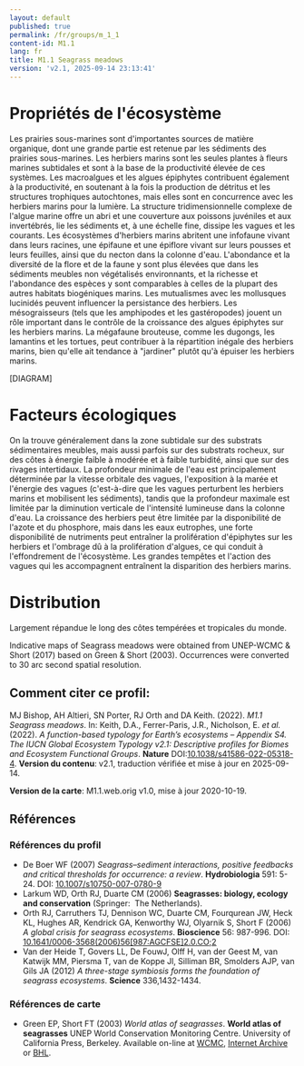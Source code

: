 ```yaml
---
layout: default
published: true
permalink: /fr/groups/m_1_1
content-id: M1.1
lang: fr
title: M1.1 Seagrass meadows
version: 'v2.1, 2025-09-14 23:13:41'
---
```




# Propriétés de l'écosystème
 
Les prairies sous-marines sont d\'importantes sources de matière
organique, dont une grande partie est retenue par les sédiments des
prairies sous-marines. Les herbiers marins sont les seules plantes à
fleurs marines subtidales et sont à la base de la productivité élevée de
ces systèmes. Les macroalgues et les algues épiphytes contribuent
également à la productivité, en soutenant à la fois la production de
détritus et les structures trophiques autochtones, mais elles sont en
concurrence avec les herbiers marins pour la lumière. La structure
tridimensionnelle complexe de l\'algue marine offre un abri et une
couverture aux poissons juvéniles et aux invertébrés, lie les sédiments
et, à une échelle fine, dissipe les vagues et les courants. Les
écosystèmes d\'herbiers marins abritent une infofaune vivant dans leurs
racines, une épifaune et une épiflore vivant sur leurs pousses et leurs
feuilles, ainsi que du necton dans la colonne d\'eau. L\'abondance et la
diversité de la flore et de la faune y sont plus élevées que dans les
sédiments meubles non végétalisés environnants, et la richesse et
l\'abondance des espèces y sont comparables à celles de la plupart des
autres habitats biogéniques marins. Les mutualismes avec les mollusques
lucinidés peuvent influencer la persistance des herbiers. Les
mésograisseurs (tels que les amphipodes et les gastéropodes) jouent un
rôle important dans le contrôle de la croissance des algues épiphytes
sur les herbiers marins. La mégafaune brouteuse, comme les dugongs, les
lamantins et les tortues, peut contribuer à la répartition inégale des
herbiers marins, bien qu\'elle ait tendance à \"jardiner\" plutôt qu\'à
épuiser les herbiers marins.

[DIAGRAM]

# Facteurs écologiques
 
On la trouve généralement dans la zone subtidale sur des substrats
sédimentaires meubles, mais aussi parfois sur des substrats rocheux, sur
des côtes à énergie faible à modérée et à faible turbidité, ainsi que
sur des rivages intertidaux. La profondeur minimale de l\'eau est
principalement déterminée par la vitesse orbitale des vagues,
l\'exposition à la marée et l\'énergie des vagues (c\'est-à-dire que les
vagues perturbent les herbiers marins et mobilisent les sédiments),
tandis que la profondeur maximale est limitée par la diminution
verticale de l\'intensité lumineuse dans la colonne d\'eau. La
croissance des herbiers peut être limitée par la disponibilité de
l\'azote et du phosphore, mais dans les eaux eutrophes, une forte
disponibilité de nutriments peut entraîner la prolifération d\'épiphytes
sur les herbiers et l\'ombrage dû à la prolifération d\'algues, ce qui
conduit à l\'effondrement de l\'écosystème. Les grandes tempêtes et
l\'action des vagues qui les accompagnent entraînent la disparition des
herbiers marins.
 
# Distribution
 
Largement répandue le long des côtes tempérées et tropicales du monde.

Indicative maps of Seagrass meadows were obtained from UNEP-WCMC & Short (2017) based on Green & Short (2003). Occurrences were converted to 30 arc second spatial resolution.

## Comment citer ce profil:

MJ Bishop, AH Altieri, SN Porter, RJ Orth and DA Keith. (2022). *M1.1 Seagrass meadows*. In: Keith, D.A., Ferrer-Paris, J.R., Nicholson, E. *et al.* (2022). *A function-based typology for Earth’s ecosystems – Appendix S4. The IUCN Global Ecosystem Typology v2.1: Descriptive profiles for Biomes and Ecosystem Functional Groups*. **Nature** DOI:[10.1038/s41586-022-05318-4](https://doi.org/10.1038/s41586-022-05318-4).
**Version du contenu**: v2.1, traduction vérifiée et mise à jour en 2025-09-14.

**Version de la carte**: M1.1.web.orig v1.0, mise à jour 2020-10-19.

## Références

### Références du profil

* De Boer WF  (2007) *Seagrass–sediment interactions, positive feedbacks and critical thresholds for occurrence: a review*. **Hydrobiologia** 591: 5-24. DOI: [10.1007/s10750-007-0780-9](http://doi.org/10.1007/s10750-007-0780-9)
* Larkum WD, Orth RJ, Duarte CM (2006) **Seagrasses: biology, ecology and conservation** (Springer:  The Netherlands).
* Orth RJ, Carruthers TJ, Dennison WC, Duarte CM, Fourqurean JW, Heck KL, Hughes AR, Kendrick GA, Kenworthy WJ, Olyarnik S, Short F  (2006) *A global crisis for seagrass ecosystems*. **Bioscience** 56: 987-996. DOI: [10.1641/0006-3568(2006)56[987:AGCFSE]2.0.CO;2](http://doi.org/10.1641/0006-3568(2006)56[987:AGCFSE]2.0.CO;2)
* Van der Heide T, Govers LL, De FouwJ, Olff H, van der Geest M, van Katwijk MM, Piersma T, van de Koppe Jl, Silliman BR, Smolders AJP, van Gils JA (2012) *A three-stage symbiosis forms the foundation of seagrass ecosystems*. **Science** 336,1432-1434.

### Références de carte
* Green EP, Short FT  (2003) *World atlas of seagrasses*. **World atlas of seagrasses** UNEP World Conservation Monitoring Centre. University of California Press, Berkeley. Available on-line at [WCMC](https://www.unep-wcmc.org/resources-and-data/world-atlas-of-seagrasses), [Internet Archive](https://archive.org/details/worldatlasofseag03gree) or [BHL](https://www.biodiversitylibrary.org/item/119217).

